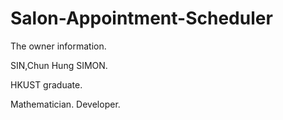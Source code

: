 # Salon-Appointment-Scheduler

The owner information.

SIN,Chun Hung SIMON.

HKUST graduate.

Mathematician. Developer.
